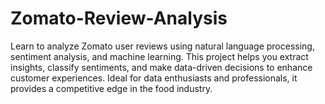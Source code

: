 # Zomato-Review-Analysis
Learn to analyze Zomato user reviews using natural language processing, sentiment analysis, and machine learning. This project helps you extract insights, classify sentiments, and make data-driven decisions to enhance customer experiences. Ideal for data enthusiasts and professionals, it provides a competitive edge in the food industry.
